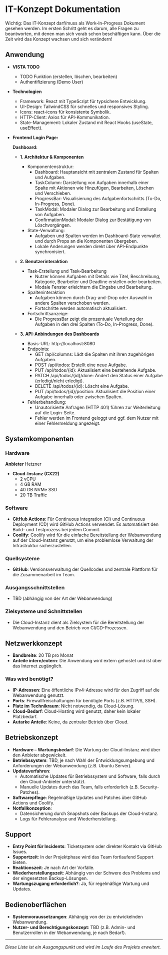# IT-Konzept Dokumentation

Wichtig: Das IT-Konzept darf/muss als Work-In-Progress Dokument gesehen werden. Im ersten Schritt geht es darum, alle Fragen zu beantworten, mit denen man sich vorab schon beschäftigen kann. Über die Zeit wird das Konzept wachsen und sich verändern!

## Anwendung

- **VISTA TODO**
  - TODO Funktion (erstellen, löschen, bearbeiten)
  - Authentifizierung (Demo User)

- **Technologien**
  - Framework: React mit TypeScript für typsichere Entwicklung.
  - UI-Design: TailwindCSS für schnelles und responsives Styling.
  - Icons: react-icons für konsistente Symbolik.
  - HTTP-Client: Axios für API-Kommunikation.
  - State-Management: Lokaler Zustand mit React Hooks (useState, useEffect).

- **Frontend**
    **Login Page:**

    **Dashboard:** 

    - **1. Architektur & Komponenten**
      - Komponentenstruktur: 
        - Dashboard: Hauptansicht mit zentralem Zustand für Spalten und Aufgaben.
        - TaskColumn: Darstellung von Aufgaben innerhalb einer Spalte mit Aktionen wie Hinzufügen, Bearbeiten, Löschen und Verschieben.
        - ProgressBar: Visualisierung des Aufgabenfortschritts (To-Do, In-Progress, Done).
        - TaskModal: Modaler Dialog zur Bearbeitung und Erstellung von Aufgaben.
        - ConfirmationModal: Modaler Dialog zur Bestätigung von Löschvorgängen.
      - State-Verwaltung: 
        - Aufgaben und Spalten werden im Dashboard-State verwaltet und durch Props an die Komponenten übergeben.
        - Lokale Änderungen werden direkt über API-Endpunkte synchronisiert.

    - **2. Benutzerinteraktion**
      - Task-Erstellung und Task-Bearbeitung
        - Nutzer können Aufgaben mit Details wie Titel, Beschreibung, Kategorie, Bearbeiter und Deadline erstellen oder bearbeiten.
        - Modale Fenster erleichtern die Eingabe und Bearbeitung.
      - Spalteninteraktion
        - Aufgaben können durch Drag-and-Drop oder Auswahl in andere Spalten verschoben werden.
        - Fortschritte werden automatisch aktualisiert.
      - Fortschrittsanzeige:
        - Die ProgressBar zeigt die prozentuale Verteilung der Aufgaben in den drei Spalten (To-Do, In-Progress, Done).

    - **3. API-Anbindungen des Dashboards**
      - Basis-URL: http://localhost:8080
      - Endpoints: 
        - GET /api/columns: Lädt die Spalten mit ihren zugehörigen Aufgaben.
        - POST /api/todos: Erstellt eine neue Aufgabe.
        - PUT /api/todos/{id}: Aktualisiert eine bestehende Aufgabe.
        - PATCH /api/todos/{id}/done: Ändert den Status einer Aufgabe (erledigt/nicht erledigt).
        - DELETE /api/todos/{id}: Löscht eine Aufgabe.
        - PUT /api/todos/{id}/position: Aktualisiert die Position einer Aufgabe innerhalb oder zwischen Spalten.
      - Fehlerbehandlung: 
        - Unautorisierte Anfragen (HTTP 401) führen zur Weiterleitung auf die Login-Seite.
        - Fehler werden im Frontend geloggt und ggf. dem Nutzer mit einer Fehlermeldung angezeigt.

## Systemkomponenten

### Hardware
**Anbieter** Hetzner
- **Cloud-Instanz (CX22)**
  - 2 vCPU
  - 4 GB RAM
  - 40 GB NVMe SSD
  - 20 TB Traffic

### Software
- **GitHub Actions**: Für Continuous Integration (CI) und Continuous Deployment (CD) wird GitHub Actions verwendet. Es automatisiert den Build- und Testprozess bei jedem Commit.
- **Coolify**: Coolify wird für die einfache Bereitstellung der Webanwendung auf der Cloud-Instanz genutzt, um eine problemlose Verwaltung der Infrastruktur sicherzustellen.

### Quellsysteme
- **GitHub**: Versionsverwaltung der Quellcodes und zentrale Plattform für die Zusammenarbeit im Team.

### Ausgangsschnittstellen
- TBD (abhängig von der Art der Webanwendung)

### Zielsysteme und Schnittstellen
- Die Cloud-Instanz dient als Zielsystem für die Bereitstellung der Webanwendung und den Betrieb von CI/CD-Prozessen.

## Netzwerkkonzept
- **Bandbreite**: 20 TB pro Monat
- **Anteile intern/extern**: Die Anwendung wird extern gehostet und ist über das Internet zugänglich.

### Was wird benötigt?
- **IP-Adressen**: Eine öffentliche IPv4-Adresse wird für den Zugriff auf die Webanwendung genutzt.
- **Ports**: Firewallfreischaltungen für benötigte Ports (z.B. HTTP/S, SSH).
- **Platz im Technikraum**: Nicht notwendig, da Cloud-Lösung.
- **Cloud-Bedarf**: Cloud-Hosting wird genutzt, daher kein lokaler Platzbedarf.
- **Autarke Anteile**: Keine, da zentraler Betrieb über Cloud.

## Betriebskonzept
- **Hardware – Wartungsbedarf**: Die Wartung der Cloud-Instanz wird über den Anbieter abgewickelt.
- **Betriebssystem**: TBD, je nach Wahl der Entwicklungsumgebung und Anforderungen der Webanwendung (z.B. Ubuntu Server).
- **Updateverfahren**:
  - Automatische Updates für Betriebssystem und Software, falls durch den Cloud-Anbieter unterstützt.
  - Manuelle Updates durch das Team, falls erforderlich (z.B. Security-Patches).
- **Softwarepflege**: Regelmäßige Updates und Patches über GitHub Actions und Coolify.
- **Notfallkonzeption**:
  - Datensicherung durch Snapshots oder Backups der Cloud-Instanz.
  - Logs für Fehleranalyse und Wiederherstellung.

## Support
- **Entry Point für Incidents**: Ticketsystem oder direkter Kontakt via GitHub Issues.
- **Supportzeit**: In der Projektphase wird das Team fortlaufend Support bieten.
- **Reaktionszeit**: Je nach Art der Vorfälle.
- **Wiederherstellungszeit**: Abhängig von der Schwere des Problems und der eingesetzten Backup-Lösungen.
- **Wartungszugang erforderlich?**: Ja, für regelmäßige Wartung und Updates.

## Bedienoberflächen
- **Systemvoraussetzungen**: Abhängig von der zu entwickelnden Webanwendung.
- **Nutzer- und Berechtigungskonzept**: TBD (z.B. Admin- und Benutzerrollen in der Webanwendung, je nach Bedarf).

---

*Diese Liste ist ein Ausgangspunkt und wird im Laufe des Projekts erweitert.*
